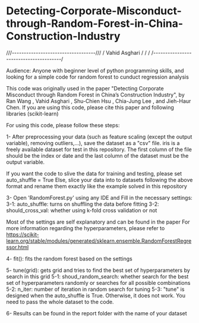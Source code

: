 # Detecting-Corporate-Misconduct-through-Random-Forest-in-China-Construction-Industry

///-----------------------------------/// / Vahid Asghari / / / /---------------------------------------/

Audience: Anyone with beginner level of python programming skills, and looking for a simple code for random forest to cunduct regression analysis

This code was originally used in the paper "Detecting Corporate Misconduct through Random Forest in China’s Construction Industry", by Ran Wang , Vahid Asghari , Shu-Chien Hsu , Chia-Jung Lee , and Jieh-Haur Chen. If you are using this code, please cite this paper and following libraries (scikit-learn)

For using this code, please follow these steps:

1- After preprocessing your data (such as feature scaling (except the output variable), removing outliers,...), save the dataset as a "csv" file.
iris is a freely available dataset for test in this repository.
The first column of the file should be the index or date and the last column of the dataset must be the output variable.

If you want the code to slive the data for training and testing, please set auto_shuffle = True
Else, slice your data into to datasets following the above format and rename them exactly like the example solved in this repository

3- Open 'RandomForest.py' using any IDE and Fill in the necessary settings:
3-1: auto_shuffle: turns on shuffling the data before fitting
3-2: should_cross_val: whether using k-fold cross validation or not


Most of the settings are self explanatory and can be found in the paper
For more information regarding the hyperparameters, please refer to https://scikit-learn.org/stable/modules/generated/sklearn.ensemble.RandomForestRegressor.html



4- fit(): fits the random forest based on the settings

5- tune(grid): gets grid and tries to find the best set of hyperparameters by search in this grid
5-1: shoud_random_search: whether search for the best set of hyperparameters randomly or searches for all possible combinations
5-2: n_iter: number of iteration in random search for tuning
5-3: "tune" is designed when the auto_shuffle is True. Otherwise, it does not work. You need to pass the whole dataset to the code.

6- Results can be found in the report folder with the name of your dataset